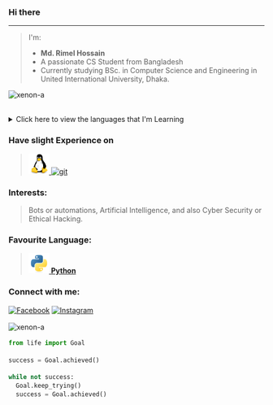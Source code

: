 ### Hi there 
---
> I'm:
>   - **Md. Rimel Hossain**
>   - A passionate CS Student from Bangladesh
>   - Currently studying BSc. in Computer Science and Engineering in United International University, Dhaka.

<p align="left"> <img src="https://komarev.com/ghpvc/?username=xenon-a&label=Profile%20views&color=0e75b6&style=flat" alt="xenon-a" /> </p>
<br/>
<details>
  <summary>Click here to view the languages that I'm Learning</summary>

|  Sl.  | Language                |
|------:|-------------------------|
|1.     |<a href="https://www.python.org" target="_blank" rel="noreferrer"> <img src="https://raw.githubusercontent.com/devicons/devicon/master/icons/python/python-original.svg" alt="python" width="40" height="40"/> </a>|
|2.     |<a href="https://www.cprogramming.com/" target="_blank" rel="noreferrer"> <img src="https://raw.githubusercontent.com/devicons/devicon/master/icons/c/c-original.svg" alt="c" width="40" height="40"/> </a>|
|3.     |<a href="https://www.w3schools.com/cpp/" target="_blank" rel="noreferrer"> <img src="https://raw.githubusercontent.com/devicons/devicon/master/icons/cplusplus/cplusplus-original.svg" alt="cplusplus" width="40" height="40"/> </a>|
|4.     |<a href="https://www.java.com" target="_blank" rel="noreferrer"> <img src="https://raw.githubusercontent.com/devicons/devicon/master/icons/java/java-original.svg" alt="java" width="40" height="40"/> </a>|
|5.     |<a href="https://developer.mozilla.org/en-US/docs/Web/JavaScript" target="_blank" rel="noreferrer"> <img src="https://raw.githubusercontent.com/devicons/devicon/master/icons/javascript/javascript-original.svg" alt="javascript" width="40" height="40"/> </a>|
|6.     |<a href="https://www.w3schools.com/css/" target="_blank" rel="noreferrer"> <img src="https://raw.githubusercontent.com/devicons/devicon/master/icons/css3/css3-original-wordmark.svg" alt="css3" width="40" height="40"/> </a>|
|7.     |<a href="https://www.w3.org/html/" target="_blank" rel="noreferrer"> <img src="https://raw.githubusercontent.com/devicons/devicon/master/icons/html5/html5-original-wordmark.svg" alt="html5" width="40" height="40"/> </a>|
|8.     |<a href="https://dart.dev" target="_blank" rel="norefferer"> <img src="https://cdn.jsdelivr.net/gh/devicons/devicon@latest/icons/dart/dart-original.svg" alt="dart" width="40" height="40"> </a>
</details>

### Have slight Experience on
> <a href="https://www.linux.org/" target="_blank" rel="noreferrer"> <img src="https://raw.githubusercontent.com/devicons/devicon/master/icons/linux/linux-original.svg" alt="linux" width="40" height="40"/>
> <a href="https://git-scm.com/" target="_blank" rel="noreferrer"> <img src="https://www.vectorlogo.zone/logos/git-scm/git-scm-icon.svg" alt="git" width="40" height="40"/> </a>

### Interests:
> Bots or automations, Artificial Intelligence, and also Cyber Security or Ethical Hacking.

### Favourite Language:
> <a href="https://www.python.org" target="_blank" rel="noreferrer"> <img src="https://raw.githubusercontent.com/devicons/devicon/master/icons/python/python-original.svg" alt="python" width="40" height="40"/> </a>  **[Python](https://www.python.org)**

<h3 align="left">Connect with me:</h3>
<p align="left">
<a href="https://fb.com/rimelhoss053" target="_blank"><img align="center" src="https://raw.githubusercontent.com/rahuldkjain/github-profile-readme-generator/master/src/images/icons/Social/facebook.svg" alt="Facebook" height="30" width="40" /></a>
<a href="https://instagram.com/droid.xenon" target="_blank"><img align="center" src="https://raw.githubusercontent.com/rahuldkjain/github-profile-readme-generator/master/src/images/icons/Social/instagram.svg" alt="Instagram" height="30" width="40" /></a>
</p>

<p><img align="center" src="https://github-readme-stats.vercel.app/api/top-langs?username=xenon-a&show_icons=true&locale=en&layout=compact" alt="xenon-a" /></p>

```py
from life import Goal

success = Goal.achieved()

while not success:
  Goal.keep_trying()
  success = Goal.achieved()
```

<!--
**xenon-a/xenon-a** is a ✨ _special_ ✨ repository because its `README.md` (this file) appears on your GitHub profile.

Here are some ideas to get you started:

- 🔭 I’m currently working on ...
- 🌱 I’m currently learning ...
- 👯 I’m looking to collaborate on ...
- 🤔 I’m looking for help with ...
- 💬 Ask me about ...
- 📫 How to reach me: ...
- 😄 Pronouns: ...
- ⚡ Fun fact: ...
-->
